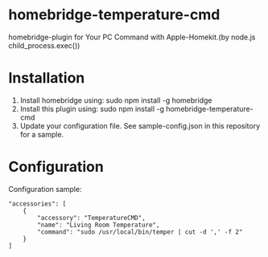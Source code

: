 # homebridge-temperature-cmd
homebridge-plugin for Your PC Command with Apple-Homekit.(by node.js child_process.exec())

# Installation

1. Install homebridge using: sudo npm install -g homebridge
2. Install this plugin using: sudo npm install -g homebridge-temperature-cmd
3. Update your configuration file. See sample-config.json in this repository for a sample.

# Configuration

Configuration sample:

```
"accessories": [
    {
        "accessory": "TemperatureCMD",
        "name": "Living Room Temperature",
        "command": "sudo /usr/local/bin/temper | cut -d ',' -f 2"
    }
]

